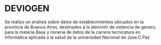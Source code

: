 # DEVIOGEN
Se realizo un análisis sobre datos de establecimientos ubicados en la provincia de Buenos Aires, destinados a la atención de violencia de genero, para la materia Base y minería de datos de la carrera tecnicatura en informática aplicada a la salud de la universidad Nacional de Jose.C.Paz
